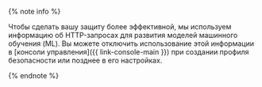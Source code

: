 {% note info %}

Чтобы сделать вашу защиту более эффективной, мы используем информацию об HTTP-запросах для развития моделей машинного обучения (ML). Вы можете отключить использование этой информации в [консоли управления]({{ link-console-main }}) при создании профиля безопасности или позднее в его настройках.

{% endnote %}